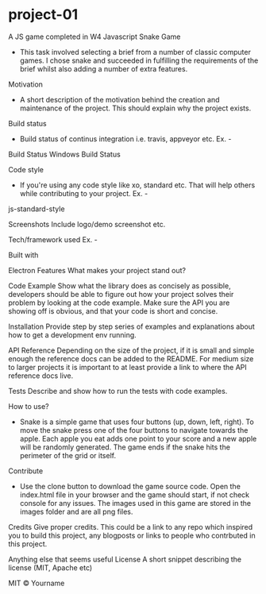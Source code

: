 # project-01
A JS game completed in W4
Javascript Snake Game
- This task involved selecting a brief from a number of classic computer games. I chose snake and succeeded in fulfilling the requirements of the brief whilst also adding a number of extra features.

Motivation
- A short description of the motivation behind the creation and maintenance of the project. This should explain why the project exists.

Build status
- Build status of continus integration i.e. travis, appveyor etc. Ex. -

Build Status Windows Build Status

Code style
- If you're using any code style like xo, standard etc. That will help others while contributing to your project. Ex. -

js-standard-style

Screenshots
Include logo/demo screenshot etc.

Tech/framework used
Ex. -

Built with

Electron
Features
What makes your project stand out?

Code Example
Show what the library does as concisely as possible, developers should be able to figure out how your project solves their problem by looking at the code example. Make sure the API you are showing off is obvious, and that your code is short and concise.

Installation
Provide step by step series of examples and explanations about how to get a development env running.

API Reference
Depending on the size of the project, if it is small and simple enough the reference docs can be added to the README. For medium size to larger projects it is important to at least provide a link to where the API reference docs live.

Tests
Describe and show how to run the tests with code examples.

How to use?
- Snake is a simple game that uses four buttons (up, down, left, right). To move the snake press one of the four buttons to navigate towards the apple. Each apple you eat adds one point to your score and a new apple will be randomly generated. The game ends if the snake hits the perimeter of the grid or itself. 

Contribute
- Use the clone button to download the game source code. Open the index.html file in your browser and the game should start, if not check console for any issues. The images used in this game are stored in the images folder and are all png files.

Credits
Give proper credits. This could be a link to any repo which inspired you to build this project, any blogposts or links to people who contrbuted in this project.

Anything else that seems useful
License
A short snippet describing the license (MIT, Apache etc)

MIT © Yourname
